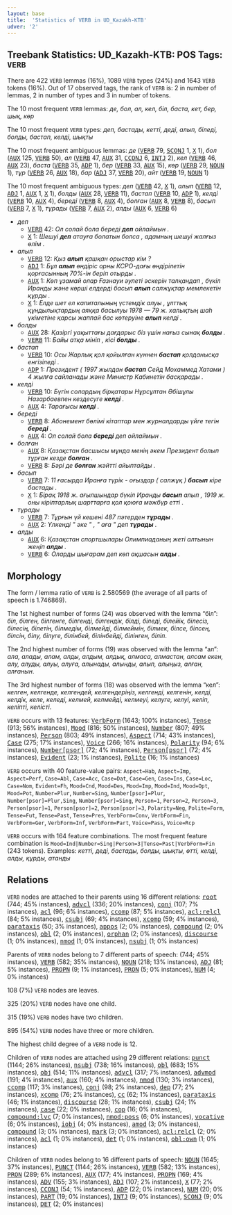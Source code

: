 ```yaml
---
layout: base
title:  'Statistics of VERB in UD_Kazakh-KTB'
udver: '2'
---
```


## Treebank Statistics: UD_Kazakh-KTB: POS Tags: `VERB`

There are 422 `VERB` lemmas (16%), 1089 `VERB` types (24%) and 1643 `VERB` tokens (16%).
Out of 17 observed tags, the rank of `VERB` is: 2 in number of lemmas, 2 in number of types and 3 in number of tokens.

The 10 most frequent `VERB` lemmas: <em>де, бол, ал, кел, біл, баста, кет, бер, шық, көр</em>

The 10 most frequent `VERB` types:  <em>деп, бастады, кетті, деді, алып, біледі, болды, бастап, келді, шықты</em>

The 10 most frequent ambiguous lemmas: <em>де</em> (<tt><a href="kk_ktb-pos-VERB.html">VERB</a></tt> 79, <tt><a href="kk_ktb-pos-SCONJ.html">SCONJ</a></tt> 1, <tt><a href="kk_ktb-pos-X.html">X</a></tt> 1), <em>бол</em> (<tt><a href="kk_ktb-pos-AUX.html">AUX</a></tt> 125, <tt><a href="kk_ktb-pos-VERB.html">VERB</a></tt> 50), <em>ал</em> (<tt><a href="kk_ktb-pos-VERB.html">VERB</a></tt> 47, <tt><a href="kk_ktb-pos-AUX.html">AUX</a></tt> 31, <tt><a href="kk_ktb-pos-CCONJ.html">CCONJ</a></tt> 6, <tt><a href="kk_ktb-pos-INTJ.html">INTJ</a></tt> 2), <em>кел</em> (<tt><a href="kk_ktb-pos-VERB.html">VERB</a></tt> 46, <tt><a href="kk_ktb-pos-AUX.html">AUX</a></tt> 23), <em>баста</em> (<tt><a href="kk_ktb-pos-VERB.html">VERB</a></tt> 35, <tt><a href="kk_ktb-pos-ADP.html">ADP</a></tt> 1), <em>бер</em> (<tt><a href="kk_ktb-pos-VERB.html">VERB</a></tt> 33, <tt><a href="kk_ktb-pos-AUX.html">AUX</a></tt> 15), <em>көр</em> (<tt><a href="kk_ktb-pos-VERB.html">VERB</a></tt> 29, <tt><a href="kk_ktb-pos-NOUN.html">NOUN</a></tt> 1), <em>тұр</em> (<tt><a href="kk_ktb-pos-VERB.html">VERB</a></tt> 26, <tt><a href="kk_ktb-pos-AUX.html">AUX</a></tt> 18), <em>бар</em> (<tt><a href="kk_ktb-pos-ADJ.html">ADJ</a></tt> 37, <tt><a href="kk_ktb-pos-VERB.html">VERB</a></tt> 20), <em>айт</em> (<tt><a href="kk_ktb-pos-VERB.html">VERB</a></tt> 19, <tt><a href="kk_ktb-pos-NOUN.html">NOUN</a></tt> 1)

The 10 most frequent ambiguous types:  <em>деп</em> (<tt><a href="kk_ktb-pos-VERB.html">VERB</a></tt> 42, <tt><a href="kk_ktb-pos-X.html">X</a></tt> 1), <em>алып</em> (<tt><a href="kk_ktb-pos-VERB.html">VERB</a></tt> 12, <tt><a href="kk_ktb-pos-ADJ.html">ADJ</a></tt> 1, <tt><a href="kk_ktb-pos-AUX.html">AUX</a></tt> 1, <tt><a href="kk_ktb-pos-X.html">X</a></tt> 1), <em>болды</em> (<tt><a href="kk_ktb-pos-AUX.html">AUX</a></tt> 28, <tt><a href="kk_ktb-pos-VERB.html">VERB</a></tt> 11), <em>бастап</em> (<tt><a href="kk_ktb-pos-VERB.html">VERB</a></tt> 10, <tt><a href="kk_ktb-pos-ADP.html">ADP</a></tt> 1), <em>келді</em> (<tt><a href="kk_ktb-pos-VERB.html">VERB</a></tt> 10, <tt><a href="kk_ktb-pos-AUX.html">AUX</a></tt> 4), <em>береді</em> (<tt><a href="kk_ktb-pos-VERB.html">VERB</a></tt> 8, <tt><a href="kk_ktb-pos-AUX.html">AUX</a></tt> 4), <em>болған</em> (<tt><a href="kk_ktb-pos-AUX.html">AUX</a></tt> 8, <tt><a href="kk_ktb-pos-VERB.html">VERB</a></tt> 8), <em>басып</em> (<tt><a href="kk_ktb-pos-VERB.html">VERB</a></tt> 7, <tt><a href="kk_ktb-pos-X.html">X</a></tt> 1), <em>тұрады</em> (<tt><a href="kk_ktb-pos-VERB.html">VERB</a></tt> 7, <tt><a href="kk_ktb-pos-AUX.html">AUX</a></tt> 2), <em>алды</em> (<tt><a href="kk_ktb-pos-AUX.html">AUX</a></tt> 6, <tt><a href="kk_ktb-pos-VERB.html">VERB</a></tt> 6)


* <em>деп</em>
  * <tt><a href="kk_ktb-pos-VERB.html">VERB</a></tt> 42: <em>Ол солай бола береді <b>деп</b> ойлаймын .</em>
  * <tt><a href="kk_ktb-pos-X.html">X</a></tt> 1: <em>Шешуі <b>деп</b> атауға болатын болса , адамның шешуі жалғыз өлім .</em>
* <em>алып</em>
  * <tt><a href="kk_ktb-pos-VERB.html">VERB</a></tt> 12: <em>Қыз <b>алып</b> қашқан орыстар кім ?</em>
  * <tt><a href="kk_ktb-pos-ADJ.html">ADJ</a></tt> 1: <em>Бұл <b>алып</b> өндіріс орны КСРО-дағы өндірілетін қорғасынның 70%-ін беріп отырды .</em>
  * <tt><a href="kk_ktb-pos-AUX.html">AUX</a></tt> 1: <em>Көп ұзамай олар Ғазнауи әулеті әскерін талқандап , бүкіл Иранды және көрші елдерді басып <b>алып</b> салжұқтар мемлекетін құрды .</em>
  * <tt><a href="kk_ktb-pos-X.html">X</a></tt> 1: <em>Елде шет ел капиталының үстемдік алуы , ұлттық құндылықтардың аяққа басылуы 1978 — 79 ж. халықтың шаһ үкіметіне қарсы жаппай бас көтеруіне <b>алып</b> келді .</em>
* <em>болды</em>
  * <tt><a href="kk_ktb-pos-AUX.html">AUX</a></tt> 28: <em>Қазіргі уақыттағы дағдарыс біз үшін нағыз сынақ <b>болды</b> .</em>
  * <tt><a href="kk_ktb-pos-VERB.html">VERB</a></tt> 11: <em>Байы атқа мініп , кісі <b>болды</b> .</em>
* <em>бастап</em>
  * <tt><a href="kk_ktb-pos-VERB.html">VERB</a></tt> 10: <em>Осы Жарлық қол қойылған күннен <b>бастап</b> қолданысқа енгізіледі .</em>
  * <tt><a href="kk_ktb-pos-ADP.html">ADP</a></tt> 1: <em>Президент ( 1997 жылдан <b>бастап</b> Сейд Мохаммед Хатами ) 4 жылға сайланады және Министр Кабинетін басқарады .</em>
* <em>келді</em>
  * <tt><a href="kk_ktb-pos-VERB.html">VERB</a></tt> 10: <em>Бүгін солардың бірқатары Нұрсұлтан Әбішұлы Назарбаевпен кездесуге <b>келді</b> .</em>
  * <tt><a href="kk_ktb-pos-AUX.html">AUX</a></tt> 4: <em>Тарағысы <b>келді</b> .</em>
* <em>береді</em>
  * <tt><a href="kk_ktb-pos-VERB.html">VERB</a></tt> 8: <em>Абонемент бөлімі кітаптар мен журналдарды үйге тегін <b>береді</b> .</em>
  * <tt><a href="kk_ktb-pos-AUX.html">AUX</a></tt> 4: <em>Ол солай бола <b>береді</b> деп ойлаймын .</em>
* <em>болған</em>
  * <tt><a href="kk_ktb-pos-AUX.html">AUX</a></tt> 8: <em>Қазақстан басшысы мұнда менің әкем Президент болып тұрған кезде <b>болған</b> .</em>
  * <tt><a href="kk_ktb-pos-VERB.html">VERB</a></tt> 8: <em>Бәрі де <b>болған</b> жәйтті айыптайды .</em>
* <em>басып</em>
  * <tt><a href="kk_ktb-pos-VERB.html">VERB</a></tt> 7: <em>11 ғасырда Иранға түрік - оғыздар ( салжұқ ) <b>басып</b> кіре бастады .</em>
  * <tt><a href="kk_ktb-pos-X.html">X</a></tt> 1: <em>Бірақ 1918 ж. ағылшындар бүкіл Иранды <b>басып</b> алып , 1919 ж. оны кіріптарлық шарттарға қол қоюға мәжбүр етті .</em>
* <em>тұрады</em>
  * <tt><a href="kk_ktb-pos-VERB.html">VERB</a></tt> 7: <em>Тұрғын үй кешені 487 пәтерден <b>тұрады</b> .</em>
  * <tt><a href="kk_ktb-pos-AUX.html">AUX</a></tt> 2: <em>Үлкенді " әке " , " аға " деп <b>тұрады</b> .</em>
* <em>алды</em>
  * <tt><a href="kk_ktb-pos-AUX.html">AUX</a></tt> 6: <em>Қазақстан спортшылары Олимпиаданың жеті алтынын жеңіп <b>алды</b> .</em>
  * <tt><a href="kk_ktb-pos-VERB.html">VERB</a></tt> 6: <em>Оларды шығарам деп көп ақшасын <b>алды</b> .</em>

## Morphology

The form / lemma ratio of `VERB` is 2.580569 (the average of all parts of speech is 1.746869).

The 1st highest number of forms (24) was observed with the lemma “біл”: <em>біл, білген, білгенге, білгенді, білгендік, білді, біледі, білейік, білесіз, білесің, білетін, білмедім, білмейді, білмеймін, білмек, білсе, білсең, білсін, білу, білуге, білінбей, білінбейді, білінген, біліп</em>.

The 2nd highest number of forms (19) was observed with the lemma “ал”: <em>ала, алады, алам, алды, алдым, алдық, алмаса, алмастан, алсам екен, алу, алуды, алуы, алуға, алынады, алынды, алып, алыңыз, алған, алғанын</em>.

The 3rd highest number of forms (18) was observed with the lemma “кел”: <em>келген, келгенде, келгендей, келгендеріңіз, келгенді, келгенін, келді, келдік, келе, келеді, келмей, келмейді, келмеуі, келуге, келуі, келіп, келіпті, келісті</em>.

`VERB` occurs with 13 features: <tt><a href="kk_ktb-feat-VerbForm.html">VerbForm</a></tt> (1643; 100% instances), <tt><a href="kk_ktb-feat-Tense.html">Tense</a></tt> (913; 56% instances), <tt><a href="kk_ktb-feat-Mood.html">Mood</a></tt> (816; 50% instances), <tt><a href="kk_ktb-feat-Number.html">Number</a></tt> (807; 49% instances), <tt><a href="kk_ktb-feat-Person.html">Person</a></tt> (803; 49% instances), <tt><a href="kk_ktb-feat-Aspect.html">Aspect</a></tt> (714; 43% instances), <tt><a href="kk_ktb-feat-Case.html">Case</a></tt> (275; 17% instances), <tt><a href="kk_ktb-feat-Voice.html">Voice</a></tt> (266; 16% instances), <tt><a href="kk_ktb-feat-Polarity.html">Polarity</a></tt> (94; 6% instances), <tt><a href="kk_ktb-feat-Number-psor.html">Number[psor]</a></tt> (72; 4% instances), <tt><a href="kk_ktb-feat-Person-psor.html">Person[psor]</a></tt> (72; 4% instances), <tt><a href="kk_ktb-feat-Evident.html">Evident</a></tt> (23; 1% instances), <tt><a href="kk_ktb-feat-Polite.html">Polite</a></tt> (16; 1% instances)

`VERB` occurs with 40 feature-value pairs: `Aspect=Hab`, `Aspect=Imp`, `Aspect=Perf`, `Case=Abl`, `Case=Acc`, `Case=Dat`, `Case=Gen`, `Case=Ins`, `Case=Loc`, `Case=Nom`, `Evident=Fh`, `Mood=Cnd`, `Mood=Des`, `Mood=Imp`, `Mood=Ind`, `Mood=Opt`, `Mood=Pot`, `Number=Plur`, `Number=Sing`, `Number[psor]=Plur`, `Number[psor]=Plur,Sing`, `Number[psor]=Sing`, `Person=1`, `Person=2`, `Person=3`, `Person[psor]=1`, `Person[psor]=2`, `Person[psor]=3`, `Polarity=Neg`, `Polite=Form`, `Tense=Fut`, `Tense=Past`, `Tense=Pres`, `VerbForm=Conv`, `VerbForm=Fin`, `VerbForm=Ger`, `VerbForm=Inf`, `VerbForm=Part`, `Voice=Pass`, `Voice=Rcp`

`VERB` occurs with 164 feature combinations.
The most frequent feature combination is `Mood=Ind|Number=Sing|Person=3|Tense=Past|VerbForm=Fin` (243 tokens).
Examples: <em>кетті, деді, бастады, болды, шықты, өтті, келді, алды, құрды, атанды</em>


## Relations

`VERB` nodes are attached to their parents using 16 different relations: <tt><a href="kk_ktb-dep-root.html">root</a></tt> (744; 45% instances), <tt><a href="kk_ktb-dep-advcl.html">advcl</a></tt> (336; 20% instances), <tt><a href="kk_ktb-dep-conj.html">conj</a></tt> (107; 7% instances), <tt><a href="kk_ktb-dep-acl.html">acl</a></tt> (96; 6% instances), <tt><a href="kk_ktb-dep-ccomp.html">ccomp</a></tt> (87; 5% instances), <tt><a href="kk_ktb-dep-acl-relcl.html">acl:relcl</a></tt> (84; 5% instances), <tt><a href="kk_ktb-dep-csubj.html">csubj</a></tt> (69; 4% instances), <tt><a href="kk_ktb-dep-xcomp.html">xcomp</a></tt> (59; 4% instances), <tt><a href="kk_ktb-dep-parataxis.html">parataxis</a></tt> (50; 3% instances), <tt><a href="kk_ktb-dep-appos.html">appos</a></tt> (2; 0% instances), <tt><a href="kk_ktb-dep-compound.html">compound</a></tt> (2; 0% instances), <tt><a href="kk_ktb-dep-obl.html">obl</a></tt> (2; 0% instances), <tt><a href="kk_ktb-dep-orphan.html">orphan</a></tt> (2; 0% instances), <tt><a href="kk_ktb-dep-discourse.html">discourse</a></tt> (1; 0% instances), <tt><a href="kk_ktb-dep-nmod.html">nmod</a></tt> (1; 0% instances), <tt><a href="kk_ktb-dep-nsubj.html">nsubj</a></tt> (1; 0% instances)

Parents of `VERB` nodes belong to 7 different parts of speech:  (744; 45% instances), <tt><a href="kk_ktb-pos-VERB.html">VERB</a></tt> (582; 35% instances), <tt><a href="kk_ktb-pos-NOUN.html">NOUN</a></tt> (218; 13% instances), <tt><a href="kk_ktb-pos-ADJ.html">ADJ</a></tt> (81; 5% instances), <tt><a href="kk_ktb-pos-PROPN.html">PROPN</a></tt> (9; 1% instances), <tt><a href="kk_ktb-pos-PRON.html">PRON</a></tt> (5; 0% instances), <tt><a href="kk_ktb-pos-NUM.html">NUM</a></tt> (4; 0% instances)

108 (7%) `VERB` nodes are leaves.

325 (20%) `VERB` nodes have one child.

315 (19%) `VERB` nodes have two children.

895 (54%) `VERB` nodes have three or more children.

The highest child degree of a `VERB` node is 12.

Children of `VERB` nodes are attached using 29 different relations: <tt><a href="kk_ktb-dep-punct.html">punct</a></tt> (1144; 26% instances), <tt><a href="kk_ktb-dep-nsubj.html">nsubj</a></tt> (738; 16% instances), <tt><a href="kk_ktb-dep-obl.html">obl</a></tt> (683; 15% instances), <tt><a href="kk_ktb-dep-obj.html">obj</a></tt> (514; 11% instances), <tt><a href="kk_ktb-dep-advcl.html">advcl</a></tt> (317; 7% instances), <tt><a href="kk_ktb-dep-advmod.html">advmod</a></tt> (191; 4% instances), <tt><a href="kk_ktb-dep-aux.html">aux</a></tt> (160; 4% instances), <tt><a href="kk_ktb-dep-nmod.html">nmod</a></tt> (130; 3% instances), <tt><a href="kk_ktb-dep-ccomp.html">ccomp</a></tt> (117; 3% instances), <tt><a href="kk_ktb-dep-conj.html">conj</a></tt> (98; 2% instances), <tt><a href="kk_ktb-dep-dep.html">dep</a></tt> (77; 2% instances), <tt><a href="kk_ktb-dep-xcomp.html">xcomp</a></tt> (76; 2% instances), <tt><a href="kk_ktb-dep-cc.html">cc</a></tt> (62; 1% instances), <tt><a href="kk_ktb-dep-parataxis.html">parataxis</a></tt> (46; 1% instances), <tt><a href="kk_ktb-dep-discourse.html">discourse</a></tt> (28; 1% instances), <tt><a href="kk_ktb-dep-csubj.html">csubj</a></tt> (24; 1% instances), <tt><a href="kk_ktb-dep-case.html">case</a></tt> (22; 0% instances), <tt><a href="kk_ktb-dep-cop.html">cop</a></tt> (16; 0% instances), <tt><a href="kk_ktb-dep-compound-lvc.html">compound:lvc</a></tt> (7; 0% instances), <tt><a href="kk_ktb-dep-nmod-poss.html">nmod:poss</a></tt> (6; 0% instances), <tt><a href="kk_ktb-dep-vocative.html">vocative</a></tt> (6; 0% instances), <tt><a href="kk_ktb-dep-iobj.html">iobj</a></tt> (4; 0% instances), <tt><a href="kk_ktb-dep-amod.html">amod</a></tt> (3; 0% instances), <tt><a href="kk_ktb-dep-compound.html">compound</a></tt> (3; 0% instances), <tt><a href="kk_ktb-dep-mark.html">mark</a></tt> (3; 0% instances), <tt><a href="kk_ktb-dep-acl-relcl.html">acl:relcl</a></tt> (2; 0% instances), <tt><a href="kk_ktb-dep-acl.html">acl</a></tt> (1; 0% instances), <tt><a href="kk_ktb-dep-det.html">det</a></tt> (1; 0% instances), <tt><a href="kk_ktb-dep-obl-own.html">obl:own</a></tt> (1; 0% instances)

Children of `VERB` nodes belong to 16 different parts of speech: <tt><a href="kk_ktb-pos-NOUN.html">NOUN</a></tt> (1645; 37% instances), <tt><a href="kk_ktb-pos-PUNCT.html">PUNCT</a></tt> (1144; 26% instances), <tt><a href="kk_ktb-pos-VERB.html">VERB</a></tt> (582; 13% instances), <tt><a href="kk_ktb-pos-PRON.html">PRON</a></tt> (289; 6% instances), <tt><a href="kk_ktb-pos-AUX.html">AUX</a></tt> (177; 4% instances), <tt><a href="kk_ktb-pos-PROPN.html">PROPN</a></tt> (169; 4% instances), <tt><a href="kk_ktb-pos-ADV.html">ADV</a></tt> (155; 3% instances), <tt><a href="kk_ktb-pos-ADJ.html">ADJ</a></tt> (107; 2% instances), <tt><a href="kk_ktb-pos-X.html">X</a></tt> (77; 2% instances), <tt><a href="kk_ktb-pos-CCONJ.html">CCONJ</a></tt> (54; 1% instances), <tt><a href="kk_ktb-pos-ADP.html">ADP</a></tt> (22; 0% instances), <tt><a href="kk_ktb-pos-NUM.html">NUM</a></tt> (20; 0% instances), <tt><a href="kk_ktb-pos-PART.html">PART</a></tt> (19; 0% instances), <tt><a href="kk_ktb-pos-INTJ.html">INTJ</a></tt> (9; 0% instances), <tt><a href="kk_ktb-pos-SCONJ.html">SCONJ</a></tt> (9; 0% instances), <tt><a href="kk_ktb-pos-DET.html">DET</a></tt> (2; 0% instances)


